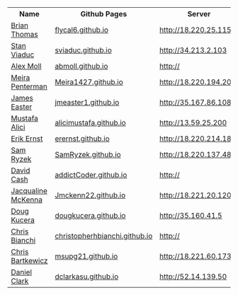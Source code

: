 <table>
  <tr>
    <th>Name</th>
    <th>Github Pages</th>
    <th>Server</th>
  </tr>
 <tr>
    <td><a href="https://github.com/flycal6">Brian Thomas</a></td>
    <td><a href="https://flycal6.github.io">flycal6.github.io</a></td>
    <td><a href="http://18.220.25.115/">http://18.220.25.115/</a></td>
  </tr>
 <tr>
    <td><a href="https://github.com/sviaduc">Stan Viaduc</a></td>
    <td><a href="https://sviaduc.github.io">sviaduc.github.io</a></td>
    <td><a href="http://34.213.2.103">http://34.213.2.103</a></td>
  </tr>
 <tr>
    <td><a href="https://github.com/abmoll">Alex Moll</a></td>
    <td><a href="https://abmoll.github.io">abmoll.github.io</a></td>
    <td><a href="http://">http://</a></td>
  </tr>
 <tr>
    <td><a href="https://github.com/Meira1427">Meira  Penterman</a></td>
    <td><a href="https://Meira1427.github.io">Meira1427.github.io</a></td>
    <td><a href="http://18.220.194.202/">http://18.220.194.202/</a></td>
  </tr>
 <tr>
    <td><a href="https://github.com/jmeaster1">James Easter</a></td>
    <td><a href="https://jmeaster1.github.io">jmeaster1.github.io</a></td>
    <td><a href="http://35.167.86.108/">http://35.167.86.108/</a></td>
  </tr>
 <tr>
    <td><a href="https://github.com/alicimustafa">Mustafa Alici</a></td>
    <td><a href="https://alicimustafa.github.io">alicimustafa.github.io</a></td>
    <td><a href="http://13.59.25.200">http://13.59.25.200</a></td>
  </tr>
 <tr>
    <td><a href="https://github.com/erernst">Erik Ernst</a></td>
    <td><a href="https://erernst.github.io">erernst.github.io</a></td>
    <td><a href="http://18.220.214.189">http://18.220.214.189</a></td>
  </tr>
 <tr>
    <td><a href="https://github.com/SamRyzek">Sam Ryzek</a></td>
    <td><a href="https://SamRyzek.github.io">SamRyzek.github.io</a></td>
    <td><a href="http://18.220.137.48">http://18.220.137.48</a></td>
  </tr>
 <tr>
    <td><a href="https://github.com/addictCoder">David Cash</a></td>
    <td><a href="https://addictCoder.github.io">addictCoder.github.io</a></td>
    <td><a href="http://">http://</a></td>
  </tr>
 <tr>
    <td><a href="https://github.com/Jmckenn22">Jacqualine McKenna</a></td>
    <td><a href="https://Jmckenn22.github.io">Jmckenn22.github.io</a></td>
    <td><a href="http://18.221.20.120">http://18.221.20.120</a></td>
  </tr>
 <tr>
    <td><a href="https://github.com/dougkucera">Doug Kucera</a></td>
    <td><a href="https://dougkucera.github.io">dougkucera.github.io</a></td>
    <td><a href="http://35.160.41.5">http://35.160.41.5</a></td>
  </tr>
 <tr>
    <td><a href="https://github.com/christopherhbianchi">Chris Bianchi</a></td>
    <td><a href="https://christopherhbianchi.github.io">christopherhbianchi.github.io</a></td>
    <td><a href="http://">http://</a></td>
  </tr>
 <tr>
    <td><a href="https://github.com/msupg21">Chris Bartkewicz</a></td>
    <td><a href="https://msupg21.github.io">msupg21.github.io</a></td>
    <td><a href="http://18.221.60.173/">http://18.221.60.173/</a></td>
  </tr>
 <tr>
    <td><a href="https://github.com/dclarkasu">Daniel Clark</a></td>
    <td><a href="https://dclarkasu.github.io">dclarkasu.github.io</a></td>
    <td><a href="http://52.14.139.50">http://52.14.139.50</a></td>
  </tr>
</table>

